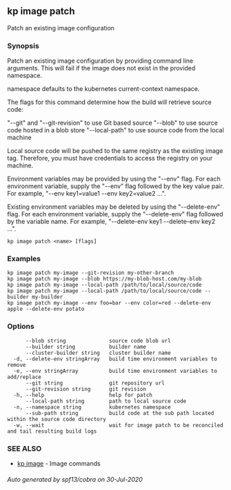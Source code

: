 ## kp image patch

Patch an existing image configuration

### Synopsis

Patch an existing image configuration by providing command line arguments.
This will fail if the image does not exist in the provided namespace.

namespace defaults to the kubernetes current-context namespace.

The flags for this command determine how the build will retrieve source code:

  "--git" and "--git-revision" to use Git based source
  "--blob" to use source code hosted in a blob store
  "--local-path" to use source code from the local machine

Local source code will be pushed to the same registry as the existing image tag.
Therefore, you must have credentials to access the registry on your machine.

Environment variables may be provided by using the "--env" flag.
For each environment variable, supply the "--env" flag followed by the key value pair.
For example, "--env key1=value1 --env key2=value2 ...".

Existing environment variables may be deleted by using the "--delete-env" flag.
For each environment variable, supply the "--delete-env" flag followed by the variable name.
For example, "--delete-env key1 --delete-env key2 ...".

```
kp image patch <name> [flags]
```

### Examples

```
kp image patch my-image --git-revision my-other-branch
kp image patch my-image --blob https://my-blob-host.com/my-blob
kp image patch my-image --local-path /path/to/local/source/code
kp image patch my-image --local-path /path/to/local/source/code --builder my-builder
kp image patch my-image --env foo=bar --env color=red --delete-env apple --delete-env potato
```

### Options

```
      --blob string              source code blob url
      --builder string           builder name
      --cluster-builder string   cluster builder name
  -d, --delete-env stringArray   build time environment variables to remove
  -e, --env stringArray          build time environment variables to add/replace
      --git string               git repository url
      --git-revision string      git revision
  -h, --help                     help for patch
      --local-path string        path to local source code
  -n, --namespace string         kubernetes namespace
      --sub-path string          build code at the sub path located within the source code directory
  -w, --wait                     wait for image patch to be reconciled and tail resulting build logs
```

### SEE ALSO

* [kp image](kp_image.md)	 - Image commands

###### Auto generated by spf13/cobra on 30-Jul-2020
